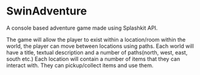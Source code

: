 # SwinAdventure
A console based adventure game made using Splashkit API.

The game will allow the player to exist within a location/room within the world, the player can move between locations using paths. Each world will have a title, textual description and a number of paths(north, west, east, south etc.) Each location will contain a number of items that they can interact with. They can pickup/collect items and use them.

